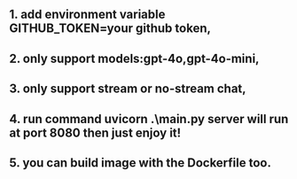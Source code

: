 ## 1. add environment variable GITHUB_TOKEN=your github token,
## 2. only support models:gpt-4o,gpt-4o-mini,
## 3. only support stream or no-stream chat,
## 4. run command uvicorn .\main.py server will run at port 8080 then just enjoy it!
## 5. you can build image with the Dockerfile too.
